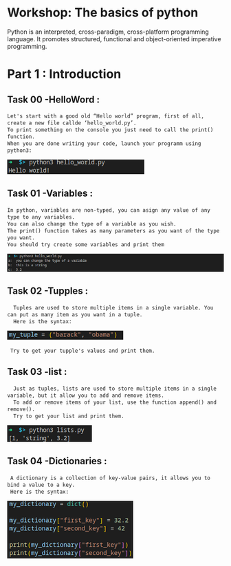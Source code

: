 # Workshop: The basics of python 


Python is an interpreted, cross-paradigm, cross-platform programming language. It promotes structured, functional and object-oriented imperative programming. 


 # Part 1 : Introduction
 
   ## Task 00 -HelloWord :
    Let's start with a good old “Hello world” program, first of all, create a new file callde ‘hello_world.py’.
    To print something on the console you just need to call the print() function. 
    When you are done writing your code, launch your programm using python3: 
    
   ![Cover](https://github.com/leDarron/Workshop_Python_Basics/blob/main/images/helloworld.png)
   ##
    
   ## Task 01 -Variables :
    In python, variables are non-typed, you can asign any value of any type to any variables.
    You can also change the type of a variable as you wish. 
    The print() function takes as many parameters as you want of the type you want.
    You should try create some variables and print them
     
   ![Cover](https://github.com/leDarron/Workshop_Python_Basics/blob/main/images/task01.png)
   ##

   ## Task 02 -Tupples :
      Tuples are used to store multiple items in a single variable. You can put as many item as you want in a tuple.
      Here is the syntax: 
      
   ![Cover](https://github.com/leDarron/Workshop_Python_Basics/blob/main/images/tuples.png)
   
     Try to get your tupple's values and print them.
   ##     
   
   ## Task 03 -list :
      Just as tuples, lists are used to store multiple items in a single variable, but it allow you to add and remove items. 
      To add or remove items of your list, use the function append() and remove().
      Try to get your list and print them.
      
   ![Cover](https://github.com/leDarron/Workshop_Python_Basics/blob/main/images/task03.png)
   ##
   
   ## Task 04 -Dictionaries :
     A dictionary is a collection of key-value pairs, it allows you to bind a value to a key. 
     Here is the syntax: 
   ![Cover](https://github.com/leDarron/Workshop_Python_Basics/blob/main/images/task04.png)
   
     
      
